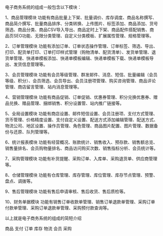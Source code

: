 电子商务系统的组成一般包含以下模块：

1、商品管理模块 
功能有商品批量上下架、批量调价、库存调度、商品名称撰写、商品简介撰写、批量商品排序、分类转换、上传图片、标签添加、商品添加、货号筛选、商品分类、商品CSV导入导出、商品定时上下架、商品配件搭配销售、商品页SEO功能、无限分类管理、自定义分类模板、扩展属性管理、规格管理等。 

2、订单管理模块 
功能有添加订单、订单状态操作管理、订单标签、筛选、导出、打印、配货单打印、订单打印样式管理（购物清单、配货清单）、发货单管理、退货单管理、快递单模板添加、快递单模板编辑、快递单模板下载、快递单模板导出、发货信息管理等。 

3、会员管理模块 
功能有会员等级管理、群发邮件、消息、短信、批量编辑（会员等级、积分）、会员筛选、会员导出、会员注册项管理、购买咨询管理、商品评论管理、商店留言管理、站内消息管理等。 

4、营销管理模块 
功能有商品促销、订单促销、优惠券管理、积分兑换优惠券、赠品兑换、赠品管理、捆绑销售、积分设置管、站内推广链接等。 

5、全局设置模块 
功能有商店设置、邮件短信设置、会员注册项、支付方式管理、货币管理、价格精度设置、支付自定义设置、配送方式添加编辑管理、配送方式、物流公司、地区设置、操作员管理、角色管理、商品图片配置、图片管理、数据备份与还原、队列管理等。 

6、统计报表模块 
功能有经营概况、账款统计、销售收入、预存款、销售额总览、销售量排名、会员购物量排名、商品访问购买次数、销售指标分析、会员统计等。 

7、采购管理模块 
功能有补货提醒、采购订单、入库单、采购退货单、供应商管理等。 

8、仓储管理模块 
功能有仓库管理、库存管理、库位管理、库存节点管理、预警、盘点、调拨等。 

9、售后管理模块 
功能有售后申请审核、售后收货、售后质检等。 

10、财务单据模块 
功能有销售订单收款单管理、销售订单退款单管理、采购订单付款单管理、采购订单退款单管理、采购预付款查询等。 

以上就是电子商务系统的组成的简短介绍

商品 支付 订单 库存 物流 会员 采购